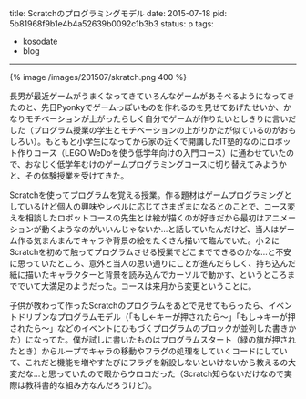title: Scratchのプログラミングモデル
date: 2015-07-18
pid: 5b81968f9b1e4b4a52639b0092c1b3b3
status: p
tags:
- kosodate
- blog
---

{% image /images/201507/skratch.png 400 %}

長男が最近ゲームがうまくなってきていろんなゲームがあそべるようになってきたのと、先日Pyonkyでゲームっぽいものを作れるのを見せてあげたせいか、かなりモチベーションが上がったらしく自分でゲームが作りたいとしきりに言いだした（プログラム授業の学生とモチベーションの上がりかたが似ているのがおもしろい）。もともと小学生になってから家の近くで開講したIT塾的なのにロボット作りコース（LEGO WeDoを使う低学年向けの入門コース）に通わせていたので、おなじく低学年むけのゲームプログラミングコースに切り替えてみようかと、その体験授業を受けてきた。

Scratchを使ってプログラムを覚える授業。作る題材はゲームプログラミングとしているけど個人の興味やレベルに応じてさまざまになるとのことで、コース変えを相談したロボットコースの先生とは絵が描くのが好きだから最初はアニメーションが動くようなのがいいんじゃないか…と話していたんだけど、当人はゲーム作る気まんまんでキャラや背景の絵をたくさん描いて臨んでいた。小２にScratchを初めて触ってプログラムさせる授業でどこまでできるのかな…と不安に思っていたところ、意外と当人の思い通りにことが進んだらしく、持ち込んだ紙に描いたキャラクターと背景を読み込んでカーソルで動かす、というところまででいて大満足のようだった。コースは来月から変更ということに。

子供が教わって作ったScratchのプログラムをあとで見せてもらったら、イベントドリブンなプログラムモデル（「もし←キーが押されたら〜」「もし→キーが押されたら〜」などのイベントにひもづくプログラムのブロックが並列した書きかた）になってた。僕が試しに書いたものはプログラムスタート（緑の旗が押されたとき）からループでキャラの移動やフラグの処理をしていくコードにしていて、これだと機能を増やすたびにフラグを新設しないといけないから教えるの大変だな…と思っていたので眼からウロコだった（Scratch知らないだけなので実際は教科書的な組み方なんだろうけど）。
